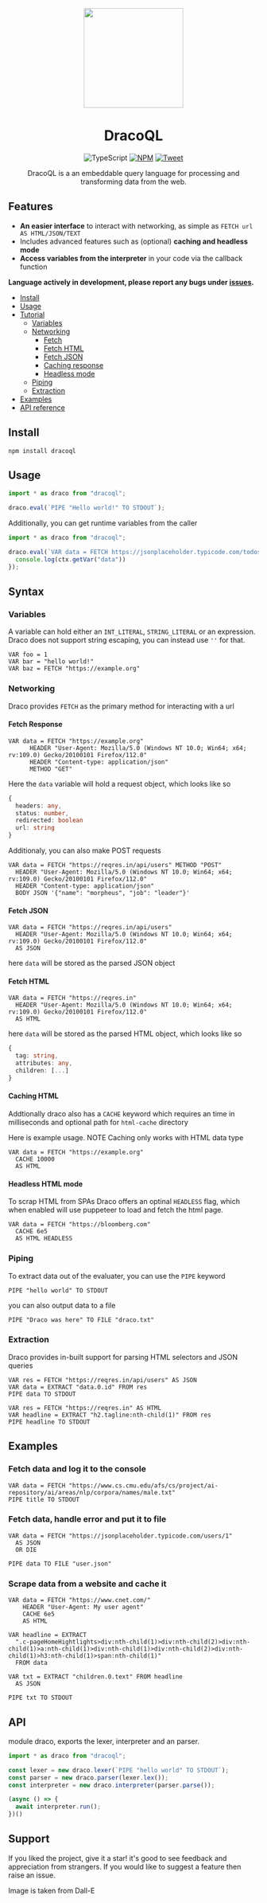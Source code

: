 <div align="center">
 
<img src="https://github.com/Aadv1k/DracoQL/assets/81357878/b7c9b29b-c5a9-457b-aae5-a80ac977c6d3" width="200">
 
# DracoQL 
  
![TypeScript](https://img.shields.io/badge/TypeScript-007ACC?style=&logo=typescript&logoColor=white)
[![NPM](https://badge.fury.io/js/dracoql.svg)](https://npm.im/dracoql)
 [![Tweet](https://img.shields.io/twitter/url/http/shields.io.svg?style=social)](https://twitter.com/intent/tweet?text=Check%20out%20DracoQL%20-%20a%20new%20query%20language%20for%20processing%20and%20transforming%20web%20data%20%F0%9F%90%B2&url=https%3A%2F%2Fgithub.com%2Faadv1k%2Fdracoql&hashtags=javascript%2Ctypescript%2Cwebdev%2C100daysofcode)
 

DracoQL is a an embeddable query language for processing and transforming data from the web. 
</div>

## Features

- **An easier interface** to interact with networking, as simple as `FETCH url AS HTML/JSON/TEXT`
- Includes advanced features such as (optional) **caching and headless mode**
- **Access variables from the interpreter** in your code via the callback function

**Language actively in development, please report any bugs under [issues](https://github.com/aadv1k/dracoql/issues).**

- [Install](#install)
- [Usage](#usage)
- [Tutorial](#syntax)
  - [Variables](#variables)
  - [Networking](#networking)
    - [Fetch](#fetch-response)
    - [Fetch HTML](#fetch-html)
    - [Fetch JSON](#fetch-json)
    - [Caching response](#caching-html)
    - [Headless mode](#headless-html-mode)
  - [Piping](#piping)
  - [Extraction](#extraction)
- [Examples](#examples)
- [API reference](#api)


## Install

```shell
npm install dracoql
```

## Usage

```typescript
import * as draco from "dracoql";

draco.eval(`PIPE "Hello world!" TO STDOUT`);
```

Additionally, you can get runtime variables from the caller

```typescript
import * as draco from "dracoql";

draco.eval(`VAR data = FETCH https://jsonplaceholder.typicode.com/todos/ AS JSON`, (ctx) => {
  console.log(ctx.getVar("data"))
});
```

## Syntax

### Variables

A variable can hold either an `INT_LITERAL`, `STRING_LITERAL` or an expression. Draco does not support string escaping, you can instead use `''` for that.

```cql
VAR foo = 1
VAR bar = "hello world!"
VAR baz = FETCH "https://example.org"
```
### Networking

Draco provides `FETCH` as the primary method for interacting with a url

#### Fetch Response

```cql
VAR data = FETCH "https://example.org"
      HEADER "User-Agent: Mozilla/5.0 (Windows NT 10.0; Win64; x64; rv:109.0) Gecko/20100101 Firefox/112.0"
      HEADER "Content-type: application/json"
      METHOD "GET"
```

Here the `data` variable will hold a request object, which looks like so

```typescript
{
  headers: any,
  status: number,
  redirected: boolean
  url: string
}
```

Additionaly, you can also make POST requests

```cql
VAR data = FETCH "https://reqres.in/api/users" METHOD "POST"
  HEADER "User-Agent: Mozilla/5.0 (Windows NT 10.0; Win64; x64; rv:109.0) Gecko/20100101 Firefox/112.0"
  HEADER "Content-type: application/json"
  BODY JSON '{"name": "morpheus", "job": "leader"}'
```

#### Fetch JSON

```cql
VAR data = FETCH "https://reqres.in/api/users" 
  HEADER "User-Agent: Mozilla/5.0 (Windows NT 10.0; Win64; x64; rv:109.0) Gecko/20100101 Firefox/112.0"
  AS JSON
```

here `data` will be stored as the parsed JSON object

#### Fetch HTML

```cql
VAR data = FETCH "https://reqres.in" 
  HEADER "User-Agent: Mozilla/5.0 (Windows NT 10.0; Win64; x64; rv:109.0) Gecko/20100101 Firefox/112.0"
  AS HTML
```

here `data` will be stored as the parsed HTML object, which looks like so

```typescript
{
  tag: string,
  attributes: any,
  children: [...]
}
```

#### Caching HTML

Addtionally draco also has a `CACHE` keyword which requires an time in milliseconds and optional path for `html-cache` directory

Here is example usage. NOTE Caching only works with HTML data type

```cql
VAR data = FETCH "https://example.org"
  CACHE 10000
  AS HTML
```
#### Headless HTML mode

To scrap HTML from SPAs Draco offers an optinal `HEADLESS` flag, which when enabled will use puppeteer to load and fetch the html page.

```cql
VAR data = FETCH "https://bloomberg.com"
  CACHE 6e5
  AS HTML HEADLESS
```

### Piping

To extract data out of the evaluater, you can use the `PIPE` keyword

```
PIPE "hello world" TO STDOUT
```

you can also output data to a file

```
PIPE "Draco was here" TO FILE "draco.txt"
```

### Extraction

Draco provides in-built support for parsing HTML selectors and JSON queries

```cql
VAR res = FETCH "https://reqres.in/api/users" AS JSON
VAR data = EXTRACT "data.0.id" FROM res
PIPE data TO STDOUT
```

```cql
VAR res = FETCH "https://reqres.in" AS HTML
VAR headline = EXTRACT "h2.tagline:nth-child(1)" FROM res
PIPE headline TO STDOUT
```

## Examples

### Fetch data and log it to the console

```cql
VAR data = FETCH "https://www.cs.cmu.edu/afs/cs/project/ai-repository/ai/areas/nlp/corpora/names/male.txt"
PIPE title TO STDOUT
```

### Fetch data, handle error and put it to file

```cql
VAR data = FETCH "https://jsonplaceholder.typicode.com/users/1"
  AS JSON 
  OR DIE 

PIPE data TO FILE "user.json" 
```

### Scrape data from a website and cache it

```cql
VAR data = FETCH "https://www.cnet.com/" 
    HEADER "User-Agent: My user agent"
    CACHE 6e5
    AS HTML

VAR headline = EXTRACT 
  ".c-pageHomeHightlights>div:nth-child(1)>div:nth-child(2)>div:nth-child(1)>a:nth-child(1)>div:nth-child(1)>div:nth-child(2)>div:nth-child(1)>h3:nth-child(1)>span:nth-child(1)"
  FROM data

VAR txt = EXTRACT "children.0.text" FROM headline 
  AS JSON

PIPE txt TO STDOUT
```

## API

module draco, exports the lexer, interpreter and an parser.

```typescript
import * as draco from "dracoql";

const lexer = new draco.lexer(`PIPE "hello world" TO STDOUT`);
const parser = new draco.parser(lexer.lex());
const interpreter = new draco.interpreter(parser.parse());

(async () => {
  await interpreter.run();
})()
```

## Support

If you liked the project, give it a star! it's good to see feedback and appreciation from strangers. If you would like to suggest a feature then raise an issue.

Image is taken from Dall-E



